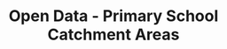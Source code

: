 ---
schema: default
title: Open Data - Primary School Catchment Areas
organization: Argyll and Bute Council
notes: Boundaries of Primary School Catchment Areas in Argyll and Bute, including denominational (Roman Catholic) Primary Schools.
resources:

  - name: Open Data - Primary School Catchment Areas FEATURE LAYER
  - url: 
  - format: FEATURE LAYER

license: 
category:

  - Boundary

  - Education

  - School


  - 

maintainer: Tim Wisniewski
maintainer_email: tim@timwis.com
---